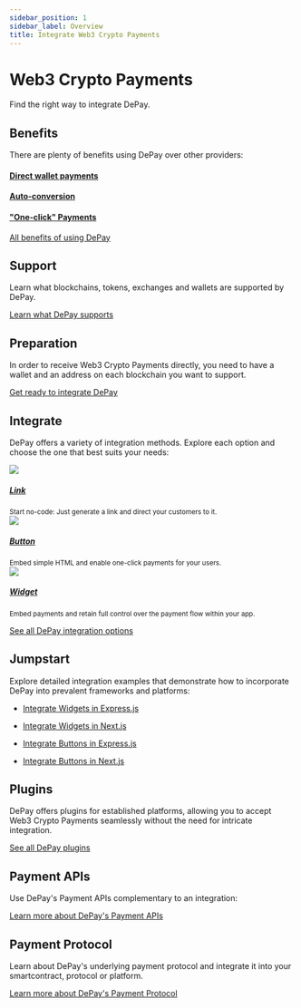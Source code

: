 ```yaml
---
sidebar_position: 1
sidebar_label: Overview
title: Integrate Web3 Crypto Payments
---
```


# Web3 Crypto Payments

Find the right way to integrate DePay.

<!-- *Do you want to start without any code? Look at [no-code solutions](/docs/no-code).* -->

## Benefits

There are plenty of benefits using DePay over other providers:

<div className="row pt-2 pb-4">
  <div className="col-12 ps-0 pe-0 col-md-4 pe-md-4">
    <a href="/docs/payments/benefits#direct-wallet-payments" className="d-block hover-card p-3">
      <span className="d-block">
        <FontAwesomeIcon icon="fa-solid fa-wallet" className="text-body-color h2 pt-2" />
      </span>
      <h4 className="d-block h5 mb-1">Direct wallet payments</h4>
    </a>
  </div>

  <div className="col-12 ps-0 pe-0 col-md-4 pe-md-4">
    <a href="/docs/payments/benefits#auto-conversion" className="d-block hover-card p-3">
      <span className="d-block">
        <FontAwesomeIcon icon="fa-solid fa-rotate" className="text-body-color h2 pt-2" />
      </span>
      <h4 className="d-block h5 mb-1">Auto-conversion</h4>
    </a>
  </div>

  <div className="col-12 ps-0 pe-0 col-md-4 pe-md-4">
    <a href="/docs/payments/benefits#one-click-payments" className="d-block hover-card p-3">
      <span className="d-block">
        <FontAwesomeIcon icon="fa-solid fa-wand-magic-sparkles" className="text-body-color h2 pt-2" />
      </span>
      <h4 className="d-block h5 mb-1">"One-click" Payments</h4>
    </a>
  </div>
</div>

[All benefits of using DePay](/docs/payments/benefits)

## Support

Learn what blockchains, tokens, exchanges and wallets are supported by DePay.

[Learn what DePay supports](/docs/payments/supported)

## Preparation

In order to receive Web3 Crypto Payments directly, you need to have a wallet and an address on each blockchain you want to support.

[Get ready to integrate DePay](/docs/payments/preparation)

## Integrate

DePay offers a variety of integration methods. Explore each option and choose the one that best suits your needs:

<div className="row pt-2 pb-4">
  <div className="col-12 col-md-4">
    <a href="/docs/payments/integrate/link" className="d-block hover-card p-3">
      <div className="bg-contrast p-2 rounded-2">
        <img src="/docs/img/payments/link.png" />
      </div>
      <div className="pt-4">
        <div><a href="/docs/payments/integrate/link"><h5 className="pb-1 mb-0">Link</h5></a></div>
        <div className="pb-2"><small className="text-light">Start no-code: Just generate a link and direct your customers to it.</small></div>
      </div>
    </a>
  </div>
  <div className="col-12 col-md-4 pe-4">
    <a href="/docs/payments/integrate/button" className="d-block hover-card p-3">
      <div className="bg-contrast p-2 rounded-2">
        <img src="/docs/img/payments/button.png" />
      </div>
      <div className="pt-4">
        <div><a href="/docs/payments/integrate/widget"><h5 className="pb-1 mb-0">Button</h5></a></div>
        <div className="pb-2"><small className="text-light">Embed simple HTML and enable one-click payments for your users.</small></div>
      </div>
    </a>
  </div>
  <div className="col-12 col-md-4 pe-4">
    <a href="/docs/payments/integrate/widget" className="d-block hover-card p-3">
      <div className="bg-contrast p-2 rounded-2">
        <img src="/docs/img/payments/widget.png" />
      </div>
      <div className="pt-4">
        <div><a href="/docs/payments/integrate/widget"><h5 className="pb-1 mb-0">Widget</h5></a></div>
        <div className="pb-2"><small className="text-light">Embed payments and retain full control over the payment flow within your app.</small></div>
      </div>
    </a>
  </div>
</div>

[See all DePay integration options](/docs/payments/integrate/)

## Jumpstart

Explore detailed integration examples that demonstrate how to incorporate DePay into prevalent frameworks and platforms:

- [Integrate Widgets in Express.js](https://github.com/DePayFi/widgets-example-express-js)

- [Integrate Widgets in Next.js](https://github.com/DePayFi/widgets-example-next-js)

- [Integrate Buttons in Express.js](https://github.com/DePayFi/buttons-example-express-js)

- [Integrate Buttons in Next.js](https://github.com/DePayFi/buttons-example-next-js)

## Plugins

DePay offers plugins for established platforms, allowing you to accept Web3 Crypto Payments seamlessly without the need for intricate integration.

[See all DePay plugins](/docs/payments/plugins/)

## Payment APIs

Use DePay's Payment APIs complementary to an integration:

[Learn more about DePay's Payment APIs](/docs/apis/)

## Payment Protocol

Learn about DePay's underlying payment protocol and integrate it into your smartcontract, protocol or platform.

[Learn more about DePay's Payment Protocol](/docs/payments/protocol)
